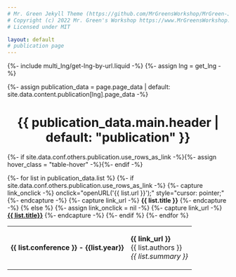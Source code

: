 ```yaml
---
# Mr. Green Jekyll Theme (https://github.com/MrGreensWorkshop/MrGreen-JekyllTheme)
# Copyright (c) 2022 Mr. Green's Workshop https://www.MrGreensWorkshop.com
# Licensed under MIT

layout: default
# publication page
---
```

{%- include multi_lng/get-lng-by-url.liquid -%}
{%- assign lng = get_lng -%}

{%- assign publication_data = page.page_data | default: site.data.content.publication[lng].page_data -%}

<div class="multipurpose-container publication-heading-container">
  <center><h1>{{ publication_data.main.header | default: "publication" }}</h1></center>
  <!-- <p>{{ publication_data.main.info | default: "No data, check page_data in [language]/tabs/publication.md front matter or _data/content/publication/[language].yml" }}</p> -->
</div>

{%- if site.data.conf.others.publication.use_rows_as_link -%}{%- assign hover_class = "table-hover" -%}{%- endif -%}

<div class="multipurpose-container link-container" id="id_publication" >
  <table class="table {{ hover_class }}" >
    <tbody>
      {%- for list in publication_data.list %}
        {%- if site.data.conf.others.publication.use_rows_as_link -%}
          {%- capture link_onclick -%} onclick="openURL('{{ list.url }}');" style="cursor: pointer;" {%- endcapture -%}
          {%- capture link_url -%} <b>{{ list.title }}</b> {%- endcapture -%}
        {% else %}
          {%- assign link_onclick = nil -%}
          {%- capture link_url -%} <a href="{{ list.url }}" target="_blank" rel="noopener noreferrer"><b>{{ list.title}}</b></a> {%- endcapture -%}
        {%- endif %}
        <tr class="link-item" {{ link_onclick }} >
          <td>
            <p style="font-weight: bold; color: light-gray"> {{ list.conference }} - {{list.year}} </p>
          </td>
          <td>
            <p>
              <b>{{ link_url }}</b><br>
              {{ list.authors }}<br>
              <i>{{ list.summary }}</i>
            </p>
          </td>
        </tr>
      {%- endfor %}
    </tbody>
  </table>
</div>


